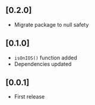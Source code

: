 ## [0.2.0]

- Migrate package to null safety

## [0.1.0]

- `isOnIOS()` function added
- Dependencies updated

## [0.0.1]

- First release
